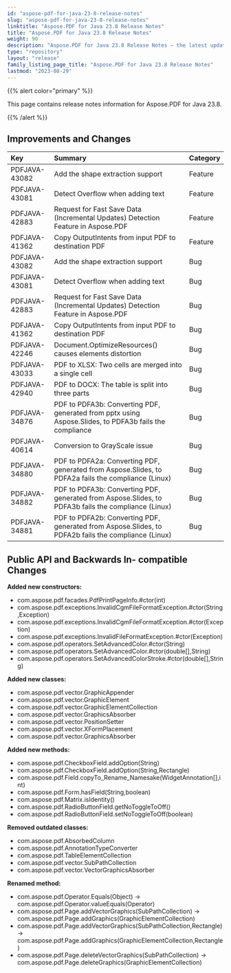```yaml
---
id: "aspose-pdf-for-java-23-8-release-notes"
slug: "aspose-pdf-for-java-23-8-release-notes"
linktitle: "Aspose.PDF for Java 23.8 Release Notes"
title: "Aspose.PDF for Java 23.8 Release Notes"
weight: 90
description: "Aspose.PDF for Java 23.8 Release Notes – the latest updates and fixes."
type: "repository"
layout: "release"
family_listing_page_title: "Aspose.PDF for Java 23.8 Release Notes"
lastmod: "2023-08-29"
---
```


{{% alert color="primary" %}}

This page contains release notes information for Aspose.PDF for Java 23.8.

{{% /alert %}}
## **Improvements and Changes**

|**Key**|**Summary**|**Category**|
| :- | :- | :- |
|PDFJAVA-43082|Add the shape extraction support|Feature|
|PDFJAVA-43081|Detect Overflow when adding text|Feature|
|PDFJAVA-42883|Request for Fast Save Data (Incremental Updates) Detection Feature in Aspose.PDF|Feature|
|PDFJAVA-41362|Copy OutputIntents from input PDF to destination PDF|Feature|
|PDFJAVA-43082|Add the shape extraction support|Bug|
|PDFJAVA-43081|Detect Overflow when adding text|Bug|
|PDFJAVA-42883|Request for Fast Save Data (Incremental Updates) Detection Feature in Aspose.PDF|Bug|
|PDFJAVA-41362|Copy OutputIntents from input PDF to destination PDF|Bug|
|PDFJAVA-42246|Document.OptimizeResources() causes elements distortion|Bug|
|PDFJAVA-43033|PDF to XLSX: Two cells are merged into a single cell|Bug|
|PDFJAVA-42940|PDF to DOCX: The table is split into three parts|Bug|
|PDFJAVA-34876|PDF to PDFA3b: Converting PDF, generated from pptx using Aspose.Slides, to PDFA3b fails the compliance|Bug|
|PDFJAVA-40614|Conversion to GrayScale issue|Bug|
|PDFJAVA-34880|PDF to PDFA2a: Converting PDF, generated from Aspose.Slides, to PDFA2a fails the compliance (Linux)|Bug|
|PDFJAVA-34882|PDF to PDFA3b: Converting PDF, generated from Aspose.Slides, to PDFA3b fails the compliance (Linux)|Bug|
|PDFJAVA-34881|PDF to PDFA2b: Converting PDF, generated from Aspose.Slides, to PDFA2b fails the compliance (Linux)|Bug|


## **Public API and Backwards In- compatible Changes**



**Added new constructors:**

- com.aspose.pdf.facades.PdfPrintPageInfo.#ctor(int)
- com.aspose.pdf.exceptions.InvalidCgmFileFormatException.#ctor(String,Exception)
- com.aspose.pdf.exceptions.InvalidCgmFileFormatException.#ctor(Exception)
- com.aspose.pdf.exceptions.InvalidFileFormatException.#ctor(Exception)
- com.aspose.pdf.operators.SetAdvancedColor.#ctor(String)
- com.aspose.pdf.operators.SetAdvancedColor.#ctor(double[],String)
- com.aspose.pdf.operators.SetAdvancedColorStroke.#ctor(double[],String)


**Added new classes:**

- com.aspose.pdf.vector.GraphicAppender
- com.aspose.pdf.vector.GraphicElement
- com.aspose.pdf.vector.GraphicElementCollection
- com.aspose.pdf.vector.GraphicsAbsorber
- com.aspose.pdf.vector.PositionSetter
- com.aspose.pdf.vector.XFormPlacement
- com.aspose.pdf.vector.GraphicsAbsorber


**Added new methods:**

- com.aspose.pdf.CheckboxField.addOption(String)
- com.aspose.pdf.CheckboxField.addOption(String,Rectangle)
- com.aspose.pdf.Field.copyTo_Rename_Namesake(WidgetAnnotation[],int)
- com.aspose.pdf.Form.hasField(String,boolean)
- com.aspose.pdf.Matrix.isIdentity()
- com.aspose.pdf.RadioButtonField.getNoToggleToOff()
- com.aspose.pdf.RadioButtonField.setNoToggleToOff(boolean)


**Removed outdated classes:**

- com.aspose.pdf.AbsorbedColumn
- com.aspose.pdf.AnnotationTypeConverter
- com.aspose.pdf.TableElementCollection
- com.aspose.pdf.vector.SubPathCollection
- com.aspose.pdf.vector.VectorGraphicsAbsorber

**Renamed method:**

- com.aspose.pdf.Operator.Equals(Object) -> com.aspose.pdf.Operator.valueEquals(Operator)
- com.aspose.pdf.Page.addVectorGraphics(SubPathCollection) -> com.aspose.pdf.Page.addGraphics(GraphicElementCollection)
- com.aspose.pdf.Page.addVectorGraphics(SubPathCollection,Rectangle) -> com.aspose.pdf.Page.addGraphics(GraphicElementCollection,Rectangle)
- com.aspose.pdf.Page.deleteVectorGraphics(SubPathCollection) -> com.aspose.pdf.Page.deleteGraphics(GraphicElementCollection)






